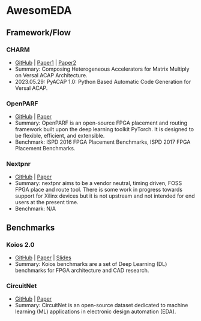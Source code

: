# AwesomEDA

## Framework/Flow

### CHARM
- [GitHub](https://github.com/arc-research-lab/CHARM) | [Paper1](https://dl.acm.org/doi/10.1145/3543622.3573210) | [Paper2](https://arxiv.org/pdf/2305.18698.pdf)
- Summary: Composing Heterogeneous Accelerators for Matrix Multiply on Versal ACAP Architecture.
- 2023.05.29: PyACAP 1.0: Python Based Automatic Code Generation for Versal ACAP.

### OpenPARF
- [GitHub](https://github.com/PKU-IDEA/OpenPARF) | [Paper](https://arxiv.org/abs/2306.16665)
- Summary: OpenPARF is an open-source FPGA placement and routing framework built upon the deep learning toolkit PyTorch. It is designed to be flexible, efficient, and extensible.
- Benchmark: ISPD 2016 FPGA Placement Benchmarks, ISPD 2017 FPGA Placement Benchmarks.

### Nextpnr
- [GitHub](https://github.com/YosysHQ/nextpnr) | [Paper](https://arxiv.org/ftp/arxiv/papers/1903/1903.10407.pdf)
- Summary: nextpnr aims to be a vendor neutral, timing driven, FOSS FPGA place and route tool. There is some work in progress towards support for Xilinx devices but it is not upstream and not intended for end users at the present time.
- Benchmark: N/A

## Benchmarks
### Koios 2.0
- [GitHub](https://github.com/verilog-to-routing/vtr-verilog-to-routing/tree/master/vtr_flow/benchmarks/verilog/koios) | [Paper](https://lca.ece.utexas.edu/pubs/Koios_Benchmarks_IEEE_verified.pdf) | [Slides](https://oscar-workshop.github.io/files/05_Koios_Oscar_2023.pdf)
- Summary: Koios benchmarks are a set of Deep Learning (DL) benchmarks for FPGA architecture and CAD research.

### CircuitNet
- [GitHub](https://circuitnet.github.io/) | [Paper](https://ieeexplore.ieee.org/document/10158384)
- Summary: CircuitNet is an open-source dataset dedicated to machine learning (ML) applications in electronic design automation (EDA).
